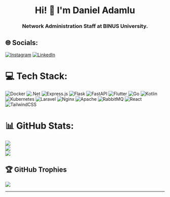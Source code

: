 <h1 align="center">Hi! 👋 I'm Daniel Adamlu</h1>

<h3 align="center">Network Administration Staff at BINUS University.</h3>

## 🌐 Socials:
[![Instagram](https://img.shields.io/badge/Instagram-%23E4405F.svg?logo=Instagram&logoColor=white)](https://instagram.com/nielxfb) [![LinkedIn](https://img.shields.io/badge/LinkedIn-%230077B5.svg?logo=linkedin&logoColor=white)](https://linkedin.com/in/daniel-adamlu) 

# 💻 Tech Stack:
![Docker](https://img.shields.io/badge/docker-%230db7ed.svg?style=for-the-badge&logo=docker&logoColor=white) ![.Net](https://img.shields.io/badge/.NET-5C2D91?style=for-the-badge&logo=.net&logoColor=white) ![Express.js](https://img.shields.io/badge/express.js-%23404d59.svg?style=for-the-badge&logo=express&logoColor=%2361DAFB) ![Flask](https://img.shields.io/badge/flask-%23000.svg?style=for-the-badge&logo=flask&logoColor=white) ![FastAPI](https://img.shields.io/badge/FastAPI-005571?style=for-the-badge&logo=fastapi) ![Flutter](https://img.shields.io/badge/Flutter-%2302569B.svg?style=for-the-badge&logo=Flutter&logoColor=white) ![Go](https://img.shields.io/badge/go-%2300ADD8.svg?style=for-the-badge&logo=go&logoColor=white) ![Kotlin](https://img.shields.io/badge/kotlin-%237F52FF.svg?style=for-the-badge&logo=kotlin&logoColor=white) ![Kubernetes](https://img.shields.io/badge/kubernetes-%23326ce5.svg?style=for-the-badge&logo=kubernetes&logoColor=white) ![Laravel](https://img.shields.io/badge/laravel-%23FF2D20.svg?style=for-the-badge&logo=laravel&logoColor=white) ![Nginx](https://img.shields.io/badge/nginx-%23009639.svg?style=for-the-badge&logo=nginx&logoColor=white) ![Apache](https://img.shields.io/badge/apache-%23D42029.svg?style=for-the-badge&logo=apache&logoColor=white) ![RabbitMQ](https://img.shields.io/badge/rabbitmq-FF6600?style=for-the-badge&logo=rabbitmq&logoColor=white) ![React](https://img.shields.io/badge/react-%2320232a.svg?style=for-the-badge&logo=react&logoColor=%2361DAFB) ![TailwindCSS](https://img.shields.io/badge/tailwindcss-%2338B2AC.svg?style=for-the-badge&logo=tailwind-css&logoColor=white)
# 📊 GitHub Stats:
![](https://github-readme-stats.vercel.app/api?username=nielxfb&theme=one_dark_pro&hide_border=true&include_all_commits=true&count_private=true)<br/>
![](https://github-readme-streak-stats.herokuapp.com/?user=nielxfb&theme=one_dark_pro&hide_border=true)<br/>
![](https://github-readme-stats.vercel.app/api/top-langs/?username=nielxfb&theme=one_dark_pro&hide_border=true&include_all_commits=true&count_private=true&layout=compact)

## 🏆 GitHub Trophies
![](https://github-profile-trophy.vercel.app/?username=nielxfb&theme=onedark&no-frame=false&no-bg=false&margin-w=4)

---
